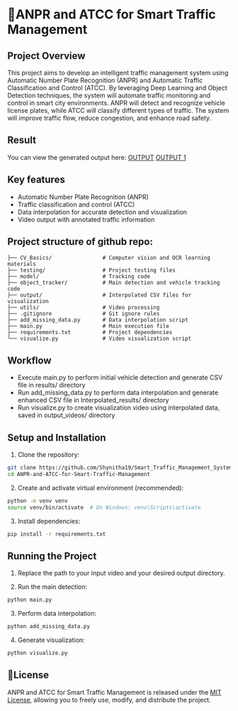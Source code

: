 # 🚦ANPR and ATCC for Smart Traffic Management

## Project Overview

This project aims to develop an intelligent traffic management system using Automatic Number Plate Recognition (ANPR) and Automatic Traffic Classification and Control (ATCC). By leveraging Deep Learning and Object Detection techniques, the system will automate traffic monitoring and control in smart city environments. ANPR will detect and recognize vehicle license plates, while ATCC will classify different types of traffic. The system will improve traffic flow, reduce congestion, and enhance road safety.

## Result

You can view the generated output here:
[OUTPUT](https://drive.google.com/file/d/1yjo6N0LJwBEIat62lE0guGuzFEQ9ESvC/view?usp=drive_link)
[OUTPUT 1](https://drive.google.com/file/d/14Gio0eJGtVcvZ5fEe8B49GKHSpk7nTED/view?usp=sharing)

## Key features

- Automatic Number Plate Recognition (ANPR)
- Traffic classification and control (ATCC)
- Data interpolation for accurate detection and visualization
- Video output with annotated traffic information

## Project structure of github repo:

```
├── CV_Basics/                # Computer vision and OCR learning materials
├── testing/                  # Project testing files
├── model/                    # Tracking code
├── object_tracker/           # Main detection and vehicle tracking code
├── output/                   # Interpolated CSV files for visualization
├── utils/                    # Video processing
├── .gitignore                # Git ignore rules
├── add_missing_data.py       # Data interpolation script
├── main.py                   # Main execution file
├── requirements.txt          # Project dependencies
└── visualize.py              # Video visualization script
```

## Workflow

- Execute main.py to perform initial vehicle detection and generate CSV file in results/ directory
- Run add_missing_data.py to perform data interpolation and generate enhanced CSV file in Interpolated_results/ directory
- Run visualize.py to create visualization video using interpolated data, saved in output_videos/ directory

## Setup and Installation

1. Clone the repository:
  ```bash
  git clone https://github.com/Shynitha19/Smart_Traffic_Management_System
  cd ANPR-and-ATCC-for-Smart-Traffic-Management
  ```

2. Create and activate virtual environment (recommended):
  ```bash
  python -m venv venv
  source venv/bin/activate  # On Windows: venv\Scripts\activate
  ```

3. Install dependencies:
  ```bash
  pip install -r requirements.txt
  ```

## Running the Project

1. Replace the path to your input video and your desired output directory.

2. Run the main detection:
  ```bash
  python main.py
  ```

3. Perform data interpolation:
  ```bash
  python add_missing_data.py
  ```

4. Generate visualization:
  ```bash
  python visualize.py
  ```

## 📄License

ANPR and ATCC for Smart Traffic Management is released under the [MIT License](License), allowing you to freely use, modify, and distribute the project.
